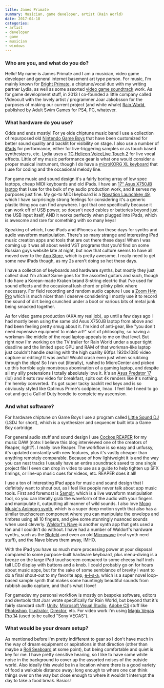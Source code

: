 ```yaml
---
title: James Primate
summary: Musician, game developer, artist (Rain World)
date: 2017-04-18
categories:
- artist
- developer
- game
- musician
- windows
---
```


### Who are you, and what do you do?

Hello! My name is James Primate and I am a musician, video game developer and general internet basement art type person. For music, I'm mainly known for [Bright Primate](http://brightprimate.tk/ "James and Lydia's chiptune band."), a chiptune/vocal duo with my writing partner Lydia, as well as some assorted [video game soundtrack](https://jamesprimate.bandcamp.com/ "James' video game soundtracks on Bandcamp") work. As for game development stuff, in 2013 I co-founded a little company called Videocult with the lovely artist / programmer Joar Jakobsson for the purposes of making our current project (and white whale) [Rain World][rain-world], published by Adult Swim Games for [PS4][], PC, whatever.

### What hardware do you use?

Odds and ends mostly! For ye olde chiptune music band I use a collection of repurposed old [Nintendo Game Boys][game-boy] that have been customized for better sound quality and backlit for visibility on stage. I also use a number of [iPads][ipad-2] for performance, either for live-triggering samples or as touch based synthesizers, etc. Lydia uses a [TC Helicon VoiceLive Touch 2][voicelive-touch-2] for live vocal effects. Little of my music performance gear is what one would consider a proper musical instrument, though I do have a [microKORG XL keyboard][microkorg-xl] that I use for coding and the occasional melody line.

For game music and sound design it's a fairly boring array of low spec laptops, cheap MIDI keyboards and old iPads. I have an [17" Asus X750JB laptop][x750jb] that I use for the bulk of my audio production work, and it serves my purposes just fine. My go-to MIDI keyboard is a [Novation Launchkey 49][launchkey-49], which I have surprisingly strong feelings for considering it's a generic plastic thing you can find anywhere. I got that one specifically because it can work off of USB power, so doesn't need cables or batteries beyond just the USB input itself, AND it works perfectly when plugged into iPads, which is awesome and rare for something with so many keys!

Speaking of which, I use iPads and iPhones a ton these days for synths and audio waveform manipulation. There's so many strange and interesting iPad music creation apps and tools that are out there these days! When I was coming up it was all about weird VST programs that you'd find on some Russian guys website late at night, but now that culture seems to have all moved over to the [App Store][app-store], which is pretty awesome. I really need to get some new iPads though, as my 2s aren't doing so hot these days.

I have a collection of keyboards and hardware synths, but mostly they just collect dust I'm afraid! Same goes for the assorted guitars and such, though I do have a Korean-made Kraken brand 8-string electric that I've used for sound effects and the occasional lush chord or plinky plink where necessary. For field recording and random audio capture I use a [Zoom H4n Pro][h4n-pro] which is much nicer than I deserve considering I mostly use it to record the sound of dirt being crunched under a boot or various bits of metal junk being smacked together.

As for video game production (AKA my real job), up until a few days ago I had mostly been using the same old Asus X750JB laptop from above and had been feeling pretty smug about it. I'm kind of anti-gear, like "you don't need expensive equipment to make art!" sort of philosophy, so having a workman-like middle of the road laptop appeals to me on that level. But right now I'm working on the TV trailer for Rain World under a super tight deadline and the limited spec GPU and RAM of that workman-like laptop just couldn't handle dealing with the high quality 60fps 1920x1080 video capture or editing! It was awful! Would crash even just when scrubbing through the clips! So I ran out (literally), rushed to MicroCenter and picked up this horrible ugly monstrous abomination of a gaming laptop, and despite all my silly pretensions I totally absolutely love it. It's an [Asus Predator 17][predator-17] (lol) and it eats raw video for breakfast, spits out 4k renders like it's nothing. I'm hereby converted. It's got super tacky backlit red keys and is so obviously styled like Optimus Prime's codpiece, lmao. I feel like I need to go out and get a Call of Duty hoodie to complete my ascension.

### And what software?

For hardware chiptune on Game Boys I use a program called [Little Sound DJ][little-sound-dj] (LSDJ for short), which is a synthesizer and sequencer built into a Game Boy cartridge.

For general audio stuff and sound design I use [Cockos REAPER][reaper] for my music DAW (note: I believe this blog interviewed one of the creators of Reaper, right?). I really love Reaper. The workflow is so easy and unfussy, it's updated constantly with new features, plus it's vastly cheaper than anything remotely comparable. Because of how lightweight it is and the way you can nest tracks I usually have an entire soundtrack saved to one single project file! I even can drop in video to use as a guide to help tighten up SFX timings, or line-up music cues for videos, etc. REAPER does it all!

I use a ton of interesting iPad apps for music and sound design that I definitely want to shout out, as I feel like people never talk about app music tools. First and foremost is [Samplr][samplr-ios], which is a live waveform manipulation tool, so you can literally grab the waveform of the audio with your fingers and manipulate it, outputting all manner of wild sounds. I also love [Moog Music's Animoog synth][animoog-ios], which is a super deep motion synth that also has a similar touchscreen component where you can manipulate the envelops and timbres using all 10 fingers, and give some stunningly nuanced sounds when used cleverly. [Waldorf's Nave][nave-ios] is another synth app that gets used a ton and I couldn't do without. I have had a number of Waldorf's hardware synths, such as the [Blofeld][] and even an old [Microwave][] (real synth nerd stuff), and the Nave blows them away, IMHO.

With the iPad you have so much more processing power at your disposal compared to some purpose-built hardware keyboard, plus menu-diving is a breeze on the large iPad touchscreen compared to some cheesy half inch tall LCD display with buttons and a knob. I could probably go on for hours about music apps, but for the sake of some semblance of brevity I want to do a final shout-out to my favorite app, [e-l-s-a][e-l-s-a-ios], which is a super novel loop-based sample synth that makes some hauntingly beautiful sounds from rubbish audio capture, and that's what I love!

For gamedev my personal workflow is mostly on bespoke software, editors and devtools that Joar wrote specifically for Rain World, but beyond that it's fairly standard stuff: [Unity][], [Microsoft Visual Studio][visual-studio], [Adobe CS][creative-suite] stuff like [Photoshop][], [Illustrator][], [Director][], etc. For video work I'm using [Magix Vegas Pro 14][vegas-pro] (used to be called "Sony VEGAS").

### What would be your dream setup?

As mentioned before I'm pretty indifferent to gear so I don't have much in the way of dream equipment or aspirations in that direction (other than maybe a [Roli Seaboard][seaboard-rise] at some point), but being comfortable and quiet is key for me. I have pretty sensitive hearing, so I like to have some white noise in the background to cover up the assorted noises of the outside world. Also ideally this would be in a location where there is a good variety of food a walkable distance away; long enough to where one can think things over on the way but close enough to where it wouldn't interrupt the day to take a food break. Basics!

[animoog-ios]: https://www.moogmusic.com/products/apps/animoog "A synthesizer for iOS."
[app-store]: https://en.wikipedia.org/wiki/App_Store_(iOS) "A digital storefront for buying iOS apps."
[blofeld]: https://en.wikipedia.org/wiki/Blofeld_(synthesizer) "A synth."
[creative-suite]: https://www.adobe.com/creativecloud.html "A collection of design tools."
[director]: https://en.wikipedia.org/wiki/Adobe_Director "Multimedia authoring software."
[e-l-s-a-ios]: https://apps.apple.com/us/app/e-l-s-a/id833671355 "A sampling keyboard app."
[game-boy]: https://en.wikipedia.org/wiki/Game_Boy "An 8-bit portable gaming device."
[h4n-pro]: http://web.archive.org/web/20141218153949/http://zoomcorp.com/ "A digital audio recorder."
[illustrator]: https://www.adobe.com/products/illustrator.html "A vector graphics editor."
[ipad-2]: https://www.apple.com/ipad/ "A tablet device."
[launchkey-49]: http://web.archive.org/web/20230611141213/https://novationmusic.com/en/keys/launchkey "A music keyboard."
[little-sound-dj]: https://www.littlesounddj.com/lsd/ "A music sequencer and sampler in a Game Boy cartridge."
[microkorg-xl]: https://en.wikipedia.org/wiki/MicroKORG#microKORG_XL "A MIDI keyboard."
[microwave]: https://www.vintagesynth.com/waldorf/microwave.php "A synthesiser."
[nave-ios]: http://web.archive.org/web/20221118115030/https://waldorfmusic.com/en/nave-overview "A waveform synthesiser app."
[photoshop]: https://www.adobe.com/products/photoshop.html "A bitmap image editor."
[predator-17]: http://web.archive.org/web/20180911033544/https://www.acer.com/ac/en/US/content/predator-17-series "A 17 inch PC gaming laptop."
[ps4]: https://www.playstation.com/en-us/ "A shiny gaming console from Sony."
[rain-world]: http://rainworldgame.com "A video game where you're a slugcat hunting for food and shelter."
[reaper]: https://www.reaper.fm/ "A software digital audio workstation."
[samplr-ios]: https://apps.apple.com/us/app/samplr-touch-the-music/id560756420 "A touch-based music creation app."
[seaboard-rise]: https://roli.com/products/seaboard/rise2 "A music keyboard."
[unity]: https://unity.com/products "A cross-platform game development tool."
[vegas-pro]: https://en.wikipedia.org/wiki/Sony_Vegas_Pro "A non-linear video editing suite."
[visual-studio]: http://web.archive.org/web/20180617165945/https://www.visualstudio.com/ "A Windows development environment."
[voicelive-touch-2]: http://web.archive.org/web/20180114093926/http://www.tc-helicon.com:80/en/products/voicelive-touch-2 "An live voice effects audio device."
[x750jb]: https://www.asus.com/notebooks/x750jb/ "A 17.3 inch PC laptop."
